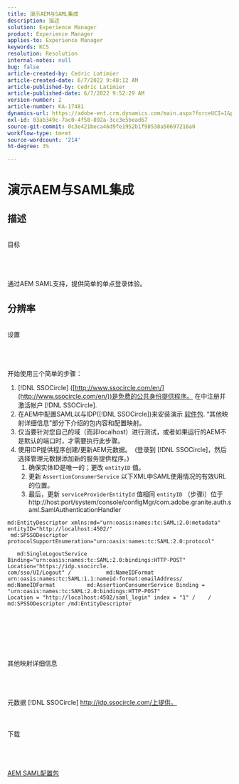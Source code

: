 ```yaml
---
title: 演示AEM与SAML集成
description: 描述
solution: Experience Manager
product: Experience Manager
applies-to: Experience Manager
keywords: KCS
resolution: Resolution
internal-notes: null
bug: false
article-created-by: Cedric Latimier
article-created-date: 6/7/2022 9:48:12 AM
article-published-by: Cedric Latimier
article-published-date: 6/7/2022 9:52:29 AM
version-number: 2
article-number: KA-17481
dynamics-url: https://adobe-ent.crm.dynamics.com/main.aspx?forceUCI=1&pagetype=entityrecord&etn=knowledgearticle&id=3c8a2cf0-46e6-ec11-bb3c-000d3a3b17fa
exl-id: 03ab349c-7ac0-4f58-892a-3cc3e5bead67
source-git-commit: 0c3e421beca46d9fe1952b1f98538a50697216a0
workflow-type: tm+mt
source-wordcount: '214'
ht-degree: 3%

---
```


# 演示AEM与SAML集成

## 描述

<br>    目标<br><br><br><br>\
通过AEM SAML支持，提供简单的单点登录体验。


## 分辨率

<br>设置<br><br><br><br>\
开始使用三个简单的步骤：

1. [!DNL SSOCircle] ([http://www.ssocircle.com/en/](http://www.ssocircle.com/en/))是免费的公共身份提供程序。 在中注册并激活帐户 [!DNL SSOCircle].
2. 在AEM中配置SAML以与IDP([!DNL SSOCircle])来安装演示 [软件包](https://files.acrobat.com/a/preview/d0017bf5-c35a-483e-80a0-d6bfb0526299). “其他映射详细信息”部分下介绍的包内容和配置映射。
3. 仅当要针对您自己的域（而非localhost）进行测试，或者如果运行的AEM不是默认的端口时，才需要执行此步骤。
4. 使用IDP提供程序创建/更新AEM元数据。  (登录到 [!DNL SSOCircle]，然后选择管理元数据添加新的服务提供程序。) 
   1. 确保实体ID是唯一的；更改 `entityID` 值。
   2. 更新 `AssertionConsumerService` 以下XML中SAML使用情况的有效URL的位置。
   3. 最后，更新 `serviceProviderEntityId` 值相同 `entityID` （步骤i）位于http://host:port/system/console/configMgr/com.adobe.granite.auth.saml.SamlAuthenticationHandler


```
md:EntityDescriptor xmlns:md="urn:oasis:names:tc:SAML:2.0:metadata" entityID="http://localhost:4502/"   
 md:SPSSODescriptor protocolSupportEnumeration="urn:oasis:names:tc:SAML:2.0:protocol"         
   md:SingleLogoutService Binding="urn:oasis:names:tc:SAML:2.0:bindings:HTTP-POST" Location="https://idp.ssocircle.
com/sso/UI/Logout" /           md:NameIDFormat urn:oasis:names:tc:SAML:1.1:nameid-format:emailAddress/ 
md:NameIDFormat          md:AssertionConsumerService Binding = "urn:oasis:names:tc:SAML:2.0:bindings:HTTP-POST" 
Location = "http://localhost:4502/saml_login" index = "1" /    / md:SPSSODescriptor /md:EntityDescriptor 
```

<br><br><br><br><br><br>    其他映射详细信息<br><br><br><br>\
元数据 [!DNL SSOCircle] http://idp.ssocircle.com/上提供。
<br><br><br><br>    下载<br><br><br><br>\
[AEM SAML配置包](https://files.acrobat.com/a/preview/d0017bf5-c35a-483e-80a0-d6bfb0526299)

